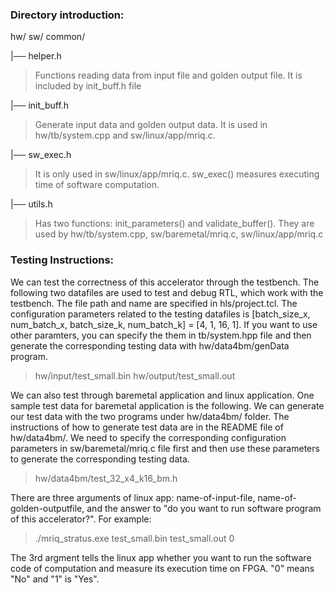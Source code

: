 ### Directory introduction:
hw/
sw/
common/

|── helper.h 
>Functions reading data from input file and golden output file. It is included by init_buff.h file

|── init_buff.h 
>Generate input data and golden output data. It is used in hw/tb/system.cpp and sw/linux/app/mriq.c. 

|── sw_exec.h
>It is only used in sw/linux/app/mriq.c. sw_exec() measures executing time of software computation. 

|── utils.h 
>Has two functions: init_parameters() and validate_buffer(). They are used by hw/tb/system.cpp, sw/baremetal/mriq.c, sw/linux/app/mriq.c

###  Testing Instructions:

We can test the correctness of this accelerator through the testbench.  The following two datafiles are used to test and debug RTL, which work with the testbench. The file path and name are specified in hls/project.tcl. The configuration parameters related to the testing datafiles is [batch_size_x, num_batch_x, batch_size_k, num_batch_k] = [4, 1, 16, 1]. If you want to use other paramters, you can specify the them in tb/system.hpp file and then generate the corresponding testing data with hw/data4bm/genData program. 

>hw/input/test_small.bin
>hw/output/test_small.out

We can also test through baremetal application and linux application. One sample test data for baremetal application is the following. We can generate our test data with the two programs under hw/data4bm/ folder. The instructions of how to generate test data are in the README file of hw/data4bm/. We need to specify the corresponding configuration parameters in sw/baremetal/mriq.c file first and then use these parameters to generate the corresponding testing data.

>hw/data4bm/test_32_x4_k16_bm.h

There are three arguments of linux app: name-of-input-file, name-of-golden-outputfile, and the answer to "do you want to run software program of this accelerator?". For example:
>  ./mriq_stratus.exe test_small.bin test_small.out 0

The 3rd argment tells the linux app whether you want to run the software code of computation and measure its execution time on FPGA. "0" means "No" and "1" is "Yes".

	
